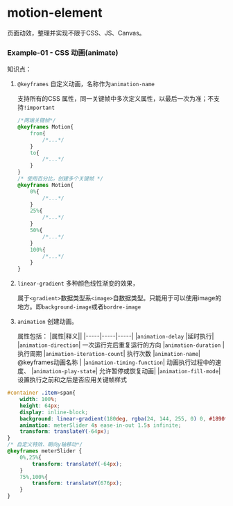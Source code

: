 # motion-element
页面动效，整理并实现不限于CSS、JS、Canvas。

### Example-01 - CSS 动画(animate)

知识点：

1. `@keyframes` 自定义动画，名称作为`animation-name`

    支持所有的CSS 属性，同一关键帧中多次定义属性，以最后一次为准；不支持`!important`
    ```css
    /*两端关键帧*/
    @keyframes Motion{
        from{
            /*...*/
        }
        to{
            /*...*/
        }
    }
    /* 使用百分比，创建多个关键帧 */
    @keyframes Motion{
        0%{
            /*...*/
        }
        25%{
            /*...*/
        }
        50%{
            /*...*/
        }
        100%{
            /*...*/
        }
    }
    ```
2. `linear-gradient` 多种颜色线性渐变的效果，

    属于`<gradient>`数据类型系`<image>`自数据类型。只能用于可以使用image的地方。即`background-image`或者`bordre-image`

3. `animation` 创建动画。

    属性包括：
    |属性|释义||
    |-----|-----|-----|
    |`animation-delay` |延时执行|
    |`animation-direction`| 一次运行完后重复运行的方向
    |`animation-duration` |执行周期
    |`animation-iteration-count`| 执行次数
    |`animation-name`| @keyframes动画名称 |
    |`animation-timing-function`| 动画执行过程中的速度、
    |`animation-play-state`| 允许暂停或恢复动画|
    |`animation-fill-mode`| 设置执行之前和之后是否应用关键帧样式
```css
#container .item>span{
    width: 100%;
    height: 64px;
    display: inline-block;
    background: linear-gradient(180deg, rgba(24, 144, 255, 0) 0, #1890ff);
    animation: meterSlider 4s ease-in-out 1.5s infinite;
    transform: translateY(-64px);
}
/* 自定义特效、朝向y轴移动*/
@keyframes meterSlider {
    0%,25%{
        transform: translateY(-64px);
    }
    75%,100%{
        transform: translateY(676px);
    }
}
```